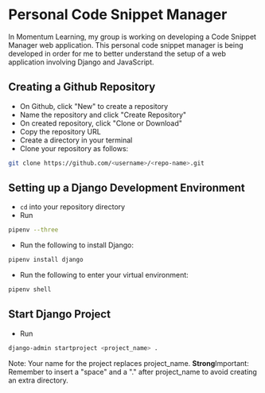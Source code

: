 # Personal Code Snippet Manager
In Momentum Learning, my group is working on developing a Code Snippet Manager web application. This personal code snippet manager is being developed in order for me to better understand the setup of a web application involving Django and JavaScript.

## Creating a Github Repository
- On Github, click "New" to create a repository
- Name the repository and click "Create Repository"
- On created repository, click "Clone or Download"
- Copy the repository URL 
- Create a directory in your terminal
- Clone your repository as follows:
```bash
git clone https://github.com/<username>/<repo-name>.git
```

## Setting up a Django Development Environment
- ```cd``` into your repository directory
- Run 
```bash
pipenv --three
```
- Run the following to install Django:
```bash
pipenv install django
```
- Run the following to enter your virtual environment:
```bash
pipenv shell
```

## Start Django Project
- Run 
```bash
django-admin startproject <project_name> .
```
Note: Your name for the project replaces project_name.
**Strong**Important: Remember to insert a "space" and a "." after project_name to avoid creating an extra directory.
